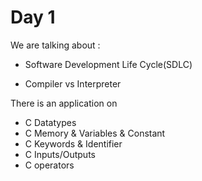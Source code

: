 # Day 1
We are talking about :

- Software Development Life Cycle(SDLC)

-  Compiler vs Interpreter

There is an application on
- C Datatypes
- C Memory & Variables & Constant
- C Keywords & Identifier
- C Inputs/Outputs
- C operators
